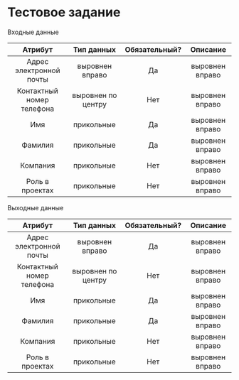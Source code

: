 # Тестовое задание
Входные данные

| Атрибут                 | Тип данных         | Обязательный? | Описание         |
| :---------------------: |:------------------:| :------------:|:----------------:|
|Адрес электронной почты  | выровнен вправо    | Да            | выровнен вправо  |
|Контактный номер телефона| выровнен по центру | Нет           | выровнен вправо  |
|Имя                      | прикольные         | Да            | выровнен вправо  |
|Фамилия                  | прикольные         | Да            | выровнен вправо  |
|Компания                 | прикольные         | Нет           | выровнен вправо  |
|Роль в проектах          | прикольные         | Нет           | выровнен вправо  |

Выходные данные

| Атрибут                 | Тип данных         | Обязательный? | Описание         |
| :---------------------: |:------------------:| :------------:|:----------------:|
|Адрес электронной почты  | выровнен вправо    | Да            | выровнен вправо  |
|Контактный номер телефона| выровнен по центру | Нет           | выровнен вправо  |
|Имя                      | прикольные         | Да            | выровнен вправо  |
|Фамилия                  | прикольные         | Да            | выровнен вправо  |
|Компания                 | прикольные         | Нет           | выровнен вправо  |
|Роль в проектах          | прикольные         | Нет           | выровнен вправо  |
